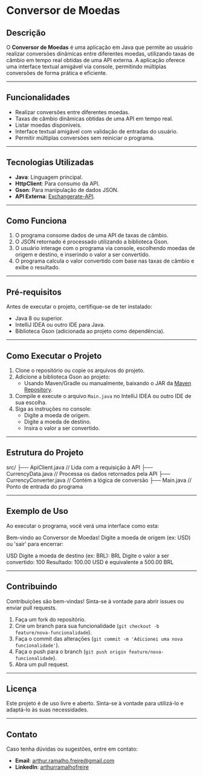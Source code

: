 # **Conversor de Moedas**

## **Descrição**
O **Conversor de Moedas** é uma aplicação em Java que permite ao usuário realizar conversões dinâmicas entre diferentes moedas, utilizando taxas de câmbio em tempo real obtidas de uma API externa. A aplicação oferece uma interface textual amigável via console, permitindo múltiplas conversões de forma prática e eficiente.

---

## **Funcionalidades**
- Realizar conversões entre diferentes moedas.
- Taxas de câmbio dinâmicas obtidas de uma API em tempo real.
- Listar moedas disponíveis.
- Interface textual amigável com validação de entradas do usuário.
- Permitir múltiplas conversões sem reiniciar o programa.

---

## **Tecnologias Utilizadas**
- **Java**: Linguagem principal.
- **HttpClient**: Para consumo da API.
- **Gson**: Para manipulação de dados JSON.
- **API Externa**: [Exchangerate-API](https://www.exchangerate-api.com/).

---

## **Como Funciona**
1. O programa consome dados de uma API de taxas de câmbio.
2. O JSON retornado é processado utilizando a biblioteca Gson.
3. O usuário interage com o programa via console, escolhendo moedas de origem e destino, e inserindo o valor a ser convertido.
4. O programa calcula o valor convertido com base nas taxas de câmbio e exibe o resultado.

---

## **Pré-requisitos**
Antes de executar o projeto, certifique-se de ter instalado:
- Java 8 ou superior.
- IntelliJ IDEA ou outro IDE para Java.
- Biblioteca Gson (adicionada ao projeto como dependência).

---

## **Como Executar o Projeto**
1. Clone o repositório ou copie os arquivos do projeto.
2. Adicione a biblioteca Gson ao projeto:
    - Usando Maven/Gradle ou manualmente, baixando o JAR da [Maven Repository](https://mvnrepository.com/artifact/com.google.code.gson/gson).
3. Compile e execute o arquivo `Main.java` no IntelliJ IDEA ou outro IDE de sua escolha.
4. Siga as instruções no console:
    - Digite a moeda de origem.
    - Digite a moeda de destino.
    - Insira o valor a ser convertido.

---

## **Estrutura do Projeto**

src/ ├── ApiClient.java // Lida com a requisição à API 
    ├── CurrencyData.java // Processa os dados retornados pela API 
    ├── CurrencyConverter.java // Contém a lógica de conversão 
    ├── Main.java // Ponto de entrada do programa


---

## **Exemplo de Uso**
Ao executar o programa, você verá uma interface como esta:

Bem-vindo ao Conversor de Moedas! Digite a moeda de origem (ex: USD) ou 'sair' para encerrar:

USD Digite a moeda de destino (ex: BRL): BRL Digite o valor a ser convertido: 100 Resultado: 100.00 USD é equivalente a 500.00 BRL

---

## **Contribuindo**
Contribuições são bem-vindas! Sinta-se à vontade para abrir issues ou enviar pull requests.

1. Faça um fork do repositório.
2. Crie um branch para sua funcionalidade (`git checkout -b feature/nova-funcionalidade`).
3. Faça o commit das alterações (`git commit -m 'Adicionei uma nova funcionalidade'`).
4. Faça o push para o branch (`git push origin feature/nova-funcionalidade`).
5. Abra um pull request.

---

## **Licença**
Este projeto é de uso livre e aberto. Sinta-se à vontade para utilizá-lo e adaptá-lo às suas necessidades.

---

## **Contato**
Caso tenha dúvidas ou sugestões, entre em contato:

- **Email**: [arthur.ramalho.freire@gmail.com](mailto:seu-email@example.com)
- **LinkedIn**: [arthurramalhofreire](https://www.linkedin.com/in/arthurramalhofreire/)
